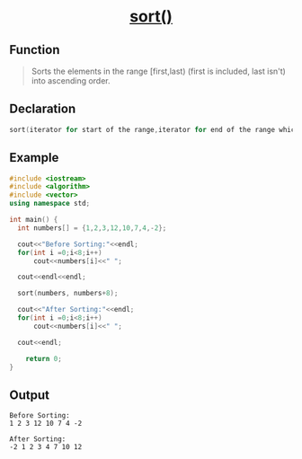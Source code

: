 <h1 align="center"><a href="#">sort() </a></h1>


## Function

>Sorts the elements in the range [first,last)  (first is included, last isn't) into ascending order.

## Declaration

```cpp
sort(iterator for start of the range,iterator for end of the range which is not included in range);
```

## Example

```cpp
#include <iostream>
#include <algorithm>
#include <vector>
using namespace std;

int main() {
  int numbers[] = {1,2,3,12,10,7,4,-2};

  cout<<"Before Sorting:"<<endl;  
  for(int i =0;i<8;i++)
      cout<<numbers[i]<<" ";

  cout<<endl<<endl;

  sort(numbers, numbers+8);

  cout<<"After Sorting:"<<endl;
  for(int i =0;i<8;i++)
      cout<<numbers[i]<<" ";

  cout<<endl;

    return 0;
}
```

## Output

```
Before Sorting:
1 2 3 12 10 7 4 -2

After Sorting:
-2 1 2 3 4 7 10 12
```
